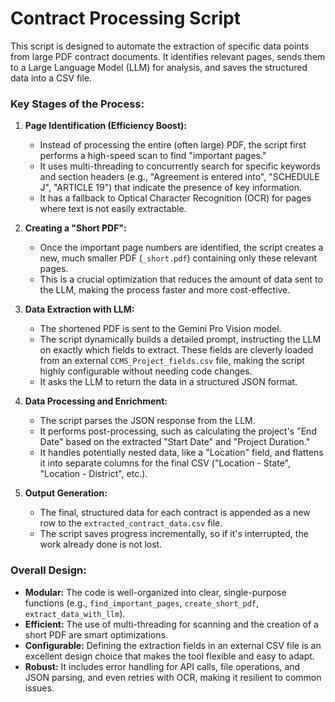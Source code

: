 # Contract Processing Script

This script is designed to automate the extraction of specific data points from large PDF contract documents. It identifies relevant pages, sends them to a Large Language Model (LLM) for analysis, and saves the structured data into a CSV file.

### Key Stages of the Process:

1.  **Page Identification (Efficiency Boost):**
    *   Instead of processing the entire (often large) PDF, the script first performs a high-speed scan to find "important pages."
    *   It uses multi-threading to concurrently search for specific keywords and section headers (e.g., "Agreement is entered into", "SCHEDULE J", "ARTICLE 19") that indicate the presence of key information.
    *   It has a fallback to Optical Character Recognition (OCR) for pages where text is not easily extractable.

2.  **Creating a "Short PDF":**
    *   Once the important page numbers are identified, the script creates a new, much smaller PDF (`_short.pdf`) containing only these relevant pages.
    *   This is a crucial optimization that reduces the amount of data sent to the LLM, making the process faster and more cost-effective.

3.  **Data Extraction with LLM:**
    *   The shortened PDF is sent to the Gemini Pro Vision model.
    *   The script dynamically builds a detailed prompt, instructing the LLM on exactly which fields to extract. These fields are cleverly loaded from an external `CCMS_Project_fields.csv` file, making the script highly configurable without needing code changes.
    *   It asks the LLM to return the data in a structured JSON format.

4.  **Data Processing and Enrichment:**
    *   The script parses the JSON response from the LLM.
    *   It performs post-processing, such as calculating the project's "End Date" based on the extracted "Start Date" and "Project Duration."
    *   It handles potentially nested data, like a "Location" field, and flattens it into separate columns for the final CSV ("Location - State", "Location - District", etc.).

5.  **Output Generation:**
    *   The final, structured data for each contract is appended as a new row to the `extracted_contract_data.csv` file.
    *   The script saves progress incrementally, so if it's interrupted, the work already done is not lost.

### Overall Design:

*   **Modular:** The code is well-organized into clear, single-purpose functions (e.g., `find_important_pages`, `create_short_pdf`, `extract_data_with_llm`).
*   **Efficient:** The use of multi-threading for scanning and the creation of a short PDF are smart optimizations.
*   **Configurable:** Defining the extraction fields in an external CSV file is an excellent design choice that makes the tool flexible and easy to adapt.
*   **Robust:** It includes error handling for API calls, file operations, and JSON parsing, and even retries with OCR, making it resilient to common issues.
